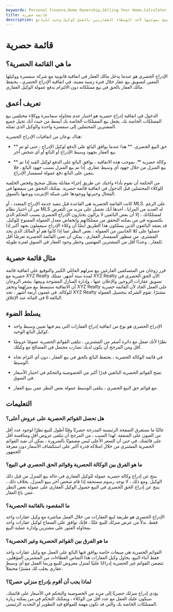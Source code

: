 ```yaml
---
keywords: Personal Finance,Home Ownership,Selling Your Home,Calculator,Closingcosts,Exclusive Listing,Homeownership,Realestate
title: قائمة حصرية
description: القائمة الحصرية هي اتفاقية يُسمح بموجبها لأحد الوسطاء العقاريين بالعمل كوكيل وحيد للبائع.
---
```


# قائمة حصرية
## ما هي القائمة الحصرية؟

الإدراج الحصري هو عندما يدخل مالك العقار في اتفاقية قانونية مع شركة سمسرة ووكيلها المعين لتسويق بيع عقار خلال فترة زمنية معينة. في اتفاقية الإدراج الحصري ، يحتفظ مالك العقار بالحق في بيع ممتلكاته دون الالتزام بدفع عمولة الوكيل العقاري.

## تعريف أعمق

الدخول في اتفاقية إدراج حصرية هو اختيار عدم محاولة سماسرة ووكلاء مختلفين بيع الممتلكات الخاصة بك. يجعل بيع الممتلكات الخاصة بك أبسط من حيث أنك تحيل جميع المشترين المحتملين إلى سمسرة واحدة والوكيل الذي تمثله.

هناك نوعان من اتفاقيات الإدراج الحصرية:

- ** حق البيع الحصري. ** هذا عندما يوافق البائع على الدفع لوكيل الإدراج ، حتى لو تم بيع العقار بجهود وسيط الإدراج أو البائع أو أي شخص آخر.

- ** وكالة حصرية **. بموجب هذه الاتفاقية ، يوافق البائع على الدفع لوكيل القيد إذا تم بيع المنزل من خلال جهود أي وسيط عقاري. إذا تم بيع المنزل بسبب جهود البائع ، فلا يتعين على البائع دفع عمولة لسمسار الإدراج.

من الحكمة أن تقوم بأداء واجبك عن طريق إجراء مقابلة بشكل صحيح وفحص الخلفية للوكلاء المحتملين قبل الدخول في اتفاقية قائمة حصرية. يمكنك التحقق من سمعتها في المجال وخبرتها ووجودها على شبكة الإنترنت ووعيها بالسوق.

كانت القائمة الحصرية هي القاعدة قبل تنفيذ خدمة الإدراج المتعدد ، أو MLS. على الرغم من أن اختيار نظام MLS له العديد من المزايا ، أحدها أنك تحصل على مزيد من التعرض لممتلكاتك ، إلا أن بعض البائعين لا يزالون يختارون الإدراج الحصري بسبب التحكم الذي يكتسبونه في من يمكنه التحقق من ممتلكاتهم وانخفاض معدل العمولة الممنوح للوكيل. قد يعتقد البائعون الذين يسلكون هذا الطريق أيضًا أن وكلاء الإدراج سيعملون بجهد أكبر إذا حصلوا على كلا الجانبين من العمولة ، بغض النظر عما إذا كانوا هم أو المالك الذي يجد المشتري. من منظور السمسار العقاري ، يمكن أن تعني القائمة الحصرية تعرضًا أقل للعقار ، وعددًا أقل من المشترين المهتمين وخطر وجود العقار في السوق لفترة طويلة.

## مثال قائمة حصرية

قرر زوجان من المتسكعين الفارغين بيع منزلهم العائلي الكبير والتوقيع على اتفاقية قائمة حصرية مع XYZ Realty لمدة ستة أشهر. تمتلك XYZ Realty الآن الحق الحصري في تسويق عقارات الزوجين والإعلان عنها ، وإدارة المنازل المفتوحة وبيعها. يشعر الزوجان أن الاتفاقية ستبسط بيع منزلهما وتحفز XYZ Realty على العمل الجاد لأن القائمة حصرية للوكالة. في غضون أربعة أشهر ، تجد XYZ Realty مشترًا. تقوم الشركة بتحصيل العمولة البالغة 6 في المائة عند الإغلاق.

## يسلط الضوء

- الإدراج الحصري هو نوع من اتفاقية إدراج العقارات التي يتم فيها تعيين وسيط واحد كوكيل البائع الوحيد.

- نظرًا لأنك تعمل مع دائرة أصغر من المشترين ، تتلقى القوائم الحصرية عمومًا عروضًا أقل ومن المرجح أن يكون لديك تضارب محتمل في المصالح مع وكيلك.

- في قائمة الوكالة الحصرية ، يحتفظ البائع بالحق في بيع العقار ، دون أي التزام تجاه الوسيط.

- تمنح القوائم الحصرية البائعين قدرًا أكبر من الخصوصية والتحكم في اختبار الأسعار في السوق.

- مع قوائم حق البيع الحصري ، يتلقى الوسيط عمولة بغض النظر عمن يبيع العقار.

## التعليمات

### هل تحصل القوائم الحصرية على عروض أعلى؟

غالبًا ما تستغرق الصفحة الرئيسية المدرجة حصريًا وقتًا أطول للبيع نظرًا لوجود عدد أقل من العيون على الصفقة. لهذا السبب ، من المرجح أن تتلقى عروض أقل ومنافسة أقل على قائمتك. في حين أن السعر الأعلى ليس مضمونًا بالضرورة ، يمكن أن تفيد القوائم الحصرية المشتري من خلال امتلاكه قدرة أكبر على استكشاف الأسعار دون معرفة الجمهور

### ما هو الفرق بين الوكالة الحصرية وقوائم الحق الحصري في البيع؟

ينتج عن إدراج وكالة حصرية عمولة للوكيل العقاري في حالة بيع المنزل من قبل ذلك الوكيل. ومع ذلك ، لا توجد رسوم مستحقة إذا قام شخص آخر ببيع المنزل. بخلاف ذلك ، ينتج عن إدراج الحق الحصري في البيع حصول الوكيل العقاري على عمولة بغض النظر عمن باع العقار.

### ما المقصود بالقائمة الحصرية؟

الإدراج الحصري هو طريقة لبيع العقارات من خلال العمل مباشرة مع وكيل عقارات واحد فقط. بدلاً من عرض منزلك للبيع علنًا ، فإنك توافق على السماح لوكيل عقارات واحد بمحاولة العثور على مشترين وإدارة عملية البيع.

### ما هو الفرق بين القوائم الحصرية وغير الحصرية؟

القوائم الحصرية هي مبيعات خاصة يوافق فيها البائع على العمل مع وكيل عقارات واحد فقط أثناء البيع. يحاول وكيل العقارات هذا التماس العطاءات من المشترين المؤهلين. تتضمن القوائم غير الحصرية إدراجًا علنيًا لمنزل معروض للبيع وربما العمل مع أي وسيط عقاري يجلب لك مشترًا محتملاً.

### لماذا يجب أن أقوم بإدراج منزلي حصريًا؟

يؤدي إدراج منزلك حصريًا إلى مزيد من الخصوصية والتحكم في الأسعار على قائمتك. سيكون عليك العمل مع عدد أقل من الوكلاء ، ويمكنك التحكم في من يمكنه زيارة الممتلكات الخاصة بك والتي قد تكون مهمة للمواقع قيد التطوير أو التجديد الرئيسي.

